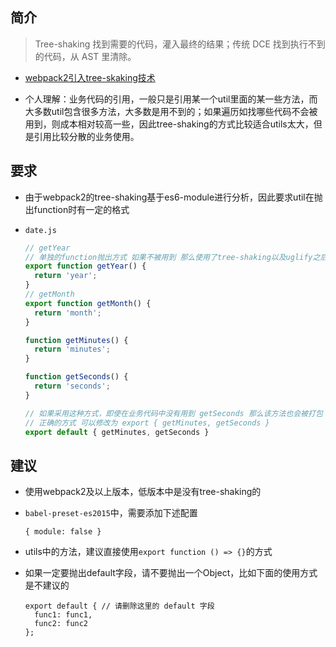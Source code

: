 
## 简介

> Tree-shaking 找到需要的代码，灌入最终的结果；传统 DCE 找到执行不到的代码，从 AST 里清除。

- [webpack2引入tree-skaking技术](https://www.zhihu.com/question/41922432)

- 个人理解：业务代码的引用，一般只是引用某一个util里面的某一些方法，而大多数util包含很多方法，大多数是用不到的；如果遍历如找哪些代码不会被用到，则成本相对较高一些，因此tree-shaking的方式比较适合utils太大，但是引用比较分散的业务使用。

## 要求

- 由于webpack2的tree-shaking基于es6-module进行分析，因此要求util在抛出function时有一定的格式

- `date.js`

  ```javascript
  // getYear
  // 单独的function抛出方式 如果不被用到 那么使用了tree-shaking以及uglify之后 该方法会被删除
  export function getYear() {
    return 'year';
  }
  // getMonth
  export function getMonth() {
    return 'month';
  }

  function getMinutes() {
    return 'minutes';
  }

  function getSeconds() {
    return 'seconds';
  }

  // 如果采用这种方式，即使在业务代码中没有用到 getSeconds 那么该方法也会被打包
  // 正确的方式 可以修改为 export { getMinutes, getSeconds }
  export default { getMinutes, getSeconds }

  ```

## 建议

- 使用webpack2及以上版本，低版本中是没有tree-shaking的
- `babel-preset-es2015`中，需要添加下述配置
  ```
  { module: false }
  ```

- utils中的方法，建议直接使用`export function () => {}`的方式
- 如果一定要抛出default字段，请不要抛出一个Object，比如下面的使用方式是不建议的
  ```
  export default { // 请删除这里的 default 字段
    func1: func1,
    func2: func2
  };
  ```
